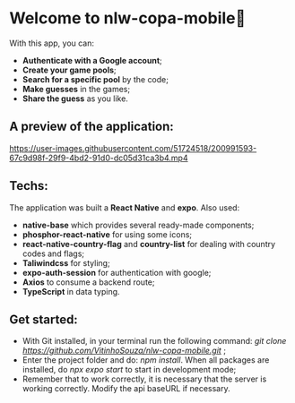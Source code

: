 # Welcome to **nlw-copa-mobile**👋
With this app, you can:
- **Authenticate with a Google account**;
- **Create your game pools**;
- **Search for a specific pool** by the code;
- **Make guesses** in the games;
- **Share the guess** as you like.

## A preview of the application:
https://user-images.githubusercontent.com/51724518/200991593-67c9d98f-29f9-4bd2-91d0-dc05d31ca3b4.mp4

## Techs:
The application was built a **React Native** and **expo**. Also used:
- **native-base** which provides several ready-made components;
- **phosphor-react-native** for using some icons;
- **react-native-country-flag** and **country-list** for dealing with country codes and flags;
- **Taliwindcss** for styling;
- **expo-auth-session** for authentication with google;
- **Axios** to consume a backend route;
- **TypeScript** in data typing.

## Get started:
- With Git installed, in your terminal run the following command: *git clone https://github.com/VitinhoSouza/nlw-copa-mobile.git* ;
- Enter the project folder and do: *npm install*. When all packages are installed, do *npx expo start* to start in development mode;
- Remember that to work correctly, it is necessary that the server is working correctly. Modify the api baseURL if necessary.

